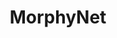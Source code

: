 ---
schema: default
title: MorphyNet
organization: DataScientia Foundation
notes: >-
  A huge multilingual database for inflectional and derivational morphology,
  covering over 15 languages.
resources:
  - name: MorphyNet multilingual morphological resource
    url: 'https://github.com/kbatsuren/MorphyNet/archive/refs/heads/main.zip'
    format: ''
    license: ''
    last_updated: '' 
    created: ''
    size: ''
    release_date: '' 
    distribution_document: ''
    language: ''
category:
  - Cross-Lingual Datasets
maintainer: Khuyagbaatar Batsuren
maintainer_email: khuyagbaatar.b@gmail.com
tags: ''
provenance: ''
version: '1.0'
dataset_level: Language Level (L1-2)
dataset_access: Open Access
dataset_description: 'http://ukc.disi.unitn.it/index.php/morphynet/'
landing_page: 'https://github.com/kbatsuren/MorphyNet'
---